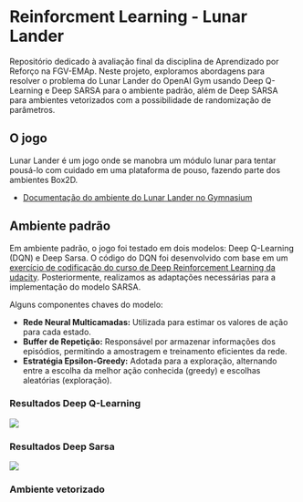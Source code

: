   # Reinforcment Learning - Lunar Lander

Repositório dedicado à avaliação final da disciplina de Aprendizado por Reforço na FGV-EMAp. Neste projeto, exploramos abordagens para resolver o problema do Lunar Lander do OpenAI Gym usando Deep Q-Learning e Deep SARSA para o ambiente padrão, além de Deep SARSA para ambientes vetorizados com a possibilidade de randomização de parâmetros.

## O jogo
Lunar Lander é um jogo onde se manobra um módulo lunar para tentar pousá-lo com cuidado em uma plataforma de pouso, fazendo parte dos ambientes Box2D.
  - [Documentação do ambiente do Lunar Lander no Gymnasium](https://gymnasium.farama.org/environments/box2d/lunar_lander/)

## Ambiente padrão
Em ambiente padrão, o jogo foi testado em dois modelos: Deep Q-Learning (DQN) e Deep Sarsa. 
O código do DQN foi desenvolvido com base em um [exercício de codificação do curso de Deep Reinforcement Learning da udacity](https://goodboychan.github.io/python/reinforcement_learning/pytorch/udacity/2021/05/07/DQN-LunarLander.html). Posteriormente, realizamos as adaptações necessárias para a implementação do modelo SARSA.

Alguns componentes chaves do modelo:
- **Rede Neural Multicamadas:** Utilizada para estimar os valores de ação para cada estado.
- **Buffer de Repetição:** Responsável por armazenar informações dos episódios, permitindo a amostragem e treinamento eficientes da rede.
- **Estratégia Epsilon-Greedy:** Adotada para a exploração, alternando entre a escolha da melhor ação conhecida (greedy) e escolhas aleatórias (exploração).

### Resultados Deep Q-Learning


<img src="/Ambiente padrão/results/output_dqn.png">



### Resultados Deep Sarsa

<img src="/Ambiente padrão/results/output_sarsa.png">



### Ambiente vetorizado




